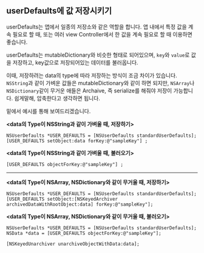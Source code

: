 ## userDefaults에 값 저장시키기

userDefaults는 앱에서 일종의 저장소와 같은 역할을 합니다.
앱 내에서 특정 값을 계속 필요로 할 때, 또는 여러 view Controller에서 한 값을 계속 필요로 할 때 이용하면 좋습니다.

userDefaults는 mutableDictionary와 비슷한 형태로 되어있으며,
```key```와 ```value```로 값을 저장하고, key값으로 저장되어있는 데이터를 불러옵니다.

이때, 저장하려는 data의 type에 따라 저장하는 방식이 조금 차이가 있습니다.
```NSString```과 같이 가벼운 값들은 mutableDictionary와 같이 하면 되지만,
```NSArray```나 ```NSDictionary```같이 무거운 애들은 Archaive, 즉 serialize를 해줘야 저장이 가능합니다.
쉽게말해, 압축한다고 생각하면 됩니다.

밑에서 예시를 통해 보여드리겠습니다.

**<data의 Type이 NSString과 같이 가벼울 때, 저장하기>**

```
NSUserDefaults *USER_DEFAULTS = [NSUserDefaults standardUserDefaults];
[USER_DEFAULTS setObject:data forKey:@"sampleKey"] ;
```

**<data의 Type이 NSString과 같이 가벼울 때, 불러오기>**

```
[USER_DEFAULTS objectForKey:@"sampleKey"] ;
```

****

**<data의 Type이 NSArray, NSDictionary와 같이 무거울 때, 저장하기>**

```
NSUserDefaults *USER_DEFAULTS = [NSUserDefaults standardUserDefaults];
[USER_DEFAULTS setObject:[NSKeyedArchiver archivedDataWithRootObject:data] forKey:@"sampleKey"];
```

**<data의 Type이 NSArray, NSDictionary와 같이 무거울 때, 불러오기>**

```
NSUserDefaults *USER_DEFAULTS = [NSUserDefaults standardUserDefaults];
NSData *data = [USER_DEFAULTS objectForKey:@"sampleKey"];

[NSKeyedUnarchiver unarchiveObjectWithData:data];
```
